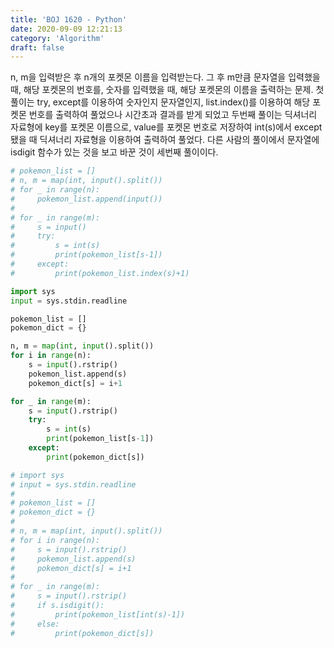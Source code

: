 ```yaml
---
title: 'BOJ 1620 - Python'
date: 2020-09-09 12:21:13
category: 'Algorithm'
draft: false
---
```

n, m을 입력받은 후 n개의 포켓몬 이름을 입력받는다. 그 후 m만큼 문자열을 입력했을 때, 해당 포켓몬의 번호를, 숫자를 입력했을 때, 해당 포켓몬의 이름을 출력하는 문제. 첫 풀이는 try, except를 이용하여 숫자인지 문자열인지, list.index()를 이용하여 해당 포켓몬 번호를 출력하여 풀었으나 시간초과 결과를 받게 되었고 두번째 풀이는 딕셔너리 자료형에 key를 포켓몬 이름으로, value를 포켓몬 번호로 저장하여 int(s)에서 except됐을 때 딕셔너리 자료형을 이용하여 출력하여 풀었다. 다른 사람의 풀이에서 문자열에 isdigit 함수가 있는 것을 보고 바꾼 것이 세번째 풀이이다.
```python
# pokemon_list = []
# n, m = map(int, input().split())
# for _ in range(n):
#     pokemon_list.append(input())
#
# for _ in range(m):
#     s = input()
#     try:
#         s = int(s)
#         print(pokemon_list[s-1])
#     except:
#         print(pokemon_list.index(s)+1)

import sys
input = sys.stdin.readline

pokemon_list = []
pokemon_dict = {}

n, m = map(int, input().split())
for i in range(n):
    s = input().rstrip()
    pokemon_list.append(s)
    pokemon_dict[s] = i+1

for _ in range(m):
    s = input().rstrip()
    try:
        s = int(s)
        print(pokemon_list[s-1])
    except:
        print(pokemon_dict[s])

# import sys
# input = sys.stdin.readline
#
# pokemon_list = []
# pokemon_dict = {}
#
# n, m = map(int, input().split())
# for i in range(n):
#     s = input().rstrip()
#     pokemon_list.append(s)
#     pokemon_dict[s] = i+1
#
# for _ in range(m):
#     s = input().rstrip()
#     if s.isdigit():
#         print(pokemon_list[int(s)-1])
#     else:
#         print(pokemon_dict[s])

```